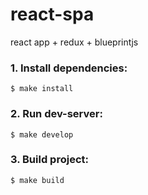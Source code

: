 # react-spa
react app + redux + blueprintjs

### 1. Install dependencies:

```
$ make install
```
### 2. Run dev-server:

```
$ make develop
```
### 3. Build project:

```
$ make build
